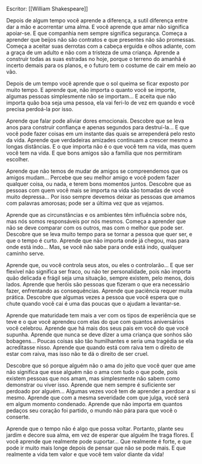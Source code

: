 Escritor: [[William Shakespeare]]

Depois de algum tempo você aprende a diferença, a sutil diferença entre dar a mão e acorrentar uma alma. E você aprende que amar não significa apoiar-se. E que companhia nem sempre significa segurança. Começa a aprender que beijos não são contratos e que presentes não são promessas. Começa a aceitar suas derrotas com a cabeça erguida e olhos adiante, com a graça de um adulto e não com a tristeza de uma criança. Aprende a construir todas as suas estradas no hoje, porque o terreno do amanhã é incerto demais para os planos, e o futuro tem o costume de cair em meio ao vão.

Depois de um tempo você aprende que o sol queima se ficar exposto por muito tempo. E aprende que, não importa o quanto você se importe, algumas pessoas simplesmente não se importam… E aceita que não importa quão boa seja uma pessoa, ela vai feri-lo de vez em quando e você precisa perdoá-la por isso.

Aprende que falar pode aliviar dores emocionais. Descobre que se leva anos para construir confiança e apenas segundos para destruí-la… E que você pode fazer coisas em um instante das quais se arrependerá pelo resto da vida. Aprende que verdadeiras amizades continuam a crescer mesmo a longas distâncias. E o que importa não é o que você tem na vida, mas quem você tem na vida. E que bons amigos são a família que nos permitiram escolher. 

Aprende que não temos de mudar de amigos se compreendemos que os amigos mudam… Percebe que seu melhor amigo e você podem fazer qualquer coisa, ou nada, e terem bons momentos juntos. Descobre que as pessoas com quem você mais se importa na vida são tomadas de você muito depressa… Por isso sempre devemos deixar as pessoas que amamos com palavras amorosas; pode ser a última vez que as vejamos.

Aprende que as circunstâncias e os ambientes têm influência sobre nós, mas nós somos responsáveis por nós mesmos. Começa a aprender que não se deve comparar com os outros, mas com o melhor que pode ser. Descobre que se leva muito tempo para se tornar a pessoa que quer ser, e que o tempo é curto. Aprende que não importa onde já chegou, mas para onde está indo… Mas, se você não sabe para onde está indo, qualquer caminho serve. 


Aprende que, ou você controla seus atos, ou eles o controlarão… E que ser flexível não significa ser fraco, ou não ter personalidade, pois não importa quão delicada e frágil seja uma situação, sempre existem, pelo menos, dois lados. Aprende que heróis são pessoas que fizeram o que era necessário fazer, enfrentando as consequências. Aprende que paciência requer muita prática. Descobre que algumas vezes a pessoa que você espera que o chute quando você cai é uma das poucas que o ajudam a levantar-se.

Aprende que maturidade tem mais a ver com os tipos de experiência que se teve e o que você aprendeu com elas do que com quantos aniversários você celebrou. Aprende que há mais dos seus pais em você do que você supunha. Aprende que nunca se deve dizer a uma criança que sonhos são bobagens… Poucas coisas são tão humilhantes e seria uma tragédia se ela acreditasse nisso. Aprende que quando está com raiva tem o direito de estar com raiva, mas isso não te dá o direito de ser cruel.

Descobre que só porque alguém não o ama do jeito que você quer que ame não significa que esse alguém não o ama com tudo o que pode, pois existem pessoas que nos amam, mas simplesmente não sabem como demonstrar ou viver isso. Aprende que nem sempre é suficiente ser perdoado por alguém… Algumas vezes você tem de aprender a perdoar a si mesmo. Aprende que com a mesma severidade com que julga, você será em algum momento condenado. Aprende que não importa em quantos pedaços seu coração foi partido, o mundo não pára para que você o conserte.

Aprende que o tempo não é algo que possa voltar. Portanto, plante seu jardim e decore sua alma, em vez de esperar que alguém lhe traga flores. E você aprende que realmente pode suportar… Que realmente é forte, e que pode ir muito mais longe depois de pensar que não se pode mais. E que realmente a vida tem valor e que você tem valor diante da vida!